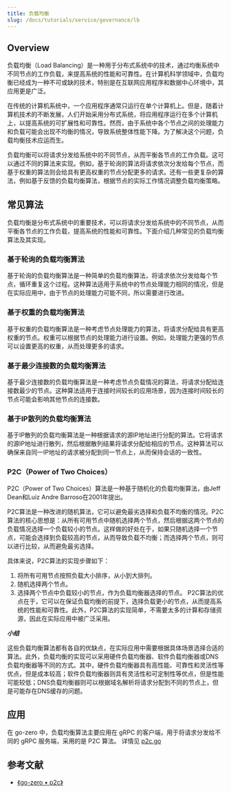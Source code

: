 ```yaml
---
title: 负载均衡
slug: /docs/tutorials/service/governance/lb
---
```


## Overview

负载均衡（Load Balancing）是一种用于分布式系统中的技术，通过均衡系统中不同节点的工作负载，来提高系统的性能和可靠性。在计算机科学领域中，负载均衡已经成为一种不可或缺的技术，特别是在互联网应用程序和数据中心环境中，其应用更是广泛。

在传统的计算机系统中，一个应用程序通常只运行在单个计算机上。但是，随着计算机技术的不断发展，人们开始采用分布式系统，将应用程序运行在多个计算机上，以提高系统的可扩展性和可靠性。然而，由于系统中各个节点之间的处理能力和负载可能会出现不均衡的情况，导致系统整体性能下降。为了解决这个问题，负载均衡技术应运而生。

负载均衡可以将请求分发给系统中的不同节点，从而平衡各节点的工作负载。这可以通过不同的算法来实现。例如，基于轮询的算法将请求依次分发给每个节点，而基于权重的算法则会给具有更高权重的节点分配更多的请求。还有一些更复杂的算法，例如基于反馈的负载均衡算法，根据节点的实际工作情况调整负载均衡策略。

## 常见算法

负载均衡是分布式系统中的重要技术，可以将请求分发给系统中的不同节点，从而平衡各节点的工作负载，提高系统的性能和可靠性。下面介绍几种常见的负载均衡算法及其实现。

### 基于轮询的负载均衡算法

基于轮询的负载均衡算法是一种简单的负载均衡算法，将请求依次分发给每个节点，循环重复这个过程。这种算法适用于系统中的节点处理能力相同的情况，但是在实际应用中，由于节点的处理能力可能不同，所以需要进行改进。

### 基于权重的负载均衡算法

基于权重的负载均衡算法是一种考虑节点处理能力的算法，将请求分配给具有更高权重的节点。权重可以根据节点的处理能力进行设置。例如，处理能力更强的节点可以设置更高的权重，从而处理更多的请求。

### 基于最少连接数的负载均衡算法

基于最少连接数的负载均衡算法是一种考虑节点负载情况的算法，将请求分配给连接数最少的节点。这种算法适用于连接时间较长的应用场景，因为连接时间较长的节点可能会影响其他节点的连接数。


### 基于IP散列的负载均衡算法
基于IP散列的负载均衡算法是一种根据请求的源IP地址进行分配的算法。它将请求的源IP地址进行散列，然后根据散列结果将请求分配给相应的节点。这种算法可以确保来自同一IP地址的请求被分配到同一节点上，从而保持会话的一致性。

### P2C（Power of Two Choices）
P2C（Power of Two Choices）算法是一种基于随机化的负载均衡算法，由Jeff Dean和Luiz Andre Barroso在2001年提出。

P2C算法是一种改进的随机算法，它可以避免最劣选择和负载不均衡的情况。P2C算法的核心思想是：从所有可用节点中随机选择两个节点，然后根据这两个节点的负载情况选择一个负载较小的节点。这样做的好处在于，如果只随机选择一个节点，可能会选择到负载较高的节点，从而导致负载不均衡；而选择两个节点，则可以进行比较，从而避免最劣选择。

具体来说，P2C算法的实现步骤如下：

1. 将所有可用节点按照负载大小排序，从小到大排列。
2. 随机选择两个节点。
3. 选择两个节点中负载较小的节点，作为负载均衡器选择的节点。 P2C算法的优点在于，它可以在保证负载均衡的前提下，选择负载更小的节点，从而提高系统的性能和可靠性。此外，P2C算法的实现简单，不需要太多的计算和存储资源，因此在实际应用中被广泛采用。

***小结***

这些负载均衡算法都有各自的优缺点，在实际应用中需要根据具体场景选择合适的算法。此外，负载均衡的实现可以采用硬件负载均衡器、软件负载均衡器或DNS负载均衡器等不同的方式。其中，硬件负载均衡器具有高性能、可靠性和灵活性等优点，但是成本较高；软件负载均衡器则具有灵活性和可定制性等优点，但是性能可能较低；DNS负载均衡器则可以根据域名解析将请求分配到不同的节点上，但是可能存在DNS缓存的问题。


## 应用

在 go-zero 中，负载均衡算法主要应用在 gRPC 的客户端，用于将请求分发给不同的 gRPC 服务端，采用的是 P2C 算法。 详情见 <a href="https://github.com/zeromicro/go-zero/blob/master/zrpc/internal/balancer/p2c/p2c.go" target="_blank">p2c.go</a>

## 参考文献

- <a href="https://github.com/zeromicro/go-zero/blob/master/zrpc/internal/balancer/p2c/p2c.go" target="_blank">《go-zero • p2c》</a>
